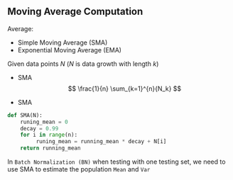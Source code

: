 ## Moving Average Computation
Average:

- Simple Moving Average (SMA)
- Exponential Moving Average (EMA)

Given data points $N$ ($N$ is data growth with length $k$)

- SMA 
$$
	\frac{1}{n} \sum_{k=1}^{n}{N_k}
$$

- SMA

```python
def SMA(N):
	runing_mean = 0
	decay = 0.99
	for i in range(n):
		 runing_mean = running_mean * decay + N[i]
	return running_mean 
```

In `Batch Normalization (BN)` when testing with one testing set, we need to use SMA to estimate the population `Mean` and `Var`